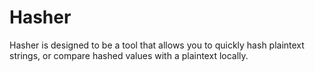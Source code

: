 Hasher
======

Hasher is designed to be a tool that allows you to quickly hash plaintext strings, or compare hashed values with a plaintext locally.
